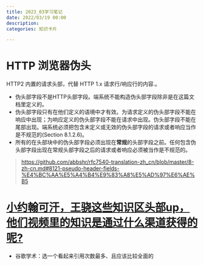 ```yaml
---
title: 2023_03学习笔记
date: 2022/03/19 00:00
description:
categories: 知识卡片

---
```


# HTTP 浏览器伪头

HTTP2 内置的请求头部，代替 HTTP 1.x 请求行/响应行的内容.。

* 伪头部字段不是HTTP头部字段。端系统不能构造伪头部字段除非是在这篇文档里定义的。
* 伪头部字段只有在他们定义的语境中才有效。为请求定义的伪头部字段不能在响应中出现；为响应定义的伪头部字段不能在请求中出现。伪头部字段不能在尾部出现。端系统必须把包含未定义或无效的伪头部字段的请求或者响应当作是不规范的(Section 8.1.2.6)。
* 所有的在头部块中的伪头部字段必须出现在**常规**的头部字段之前。任何包含伪头部字段出现在常规头部字段之后的请求或者响应必须被当作是不规范的。

> https://github.com/abbshr/rfc7540-translation-zh_cn/blob/master/8-zh-cn.md#8121-pseudo-header-fields-%E4%BC%AA%E5%A4%B4%E9%83%A8%E5%AD%97%E6%AE%B5

# [小约翰可汗，王骁这些知识区头部up，他们视频里的知识是通过什么渠道获得的呢?](https://www.zhihu.com/question/521163320/answer/2919330433)

* 谷歌学术：选一个看起来引用次数最多、且应该比较全面的
